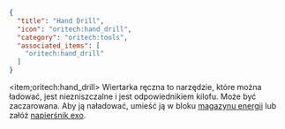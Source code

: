 ```json
{
  "title": "Hand Drill",
  "icon": "oritech:hand_drill",
  "category": "oritech:tools",
  "associated_items": [
    "oritech:hand_drill"
  ]
}
```
<item;oritech:hand_drill> Wiertarka ręczna to narzędzie, które można ładować, jest niezniszczalne i jest odpowiednikiem kilofu. Może być zaczarowana. Aby ją naładować, umieść ją w bloku [magazynu energii](^oritech:logistics/energy) lub załóż [napierśnik exo](^oritech:tools/exo_armor).